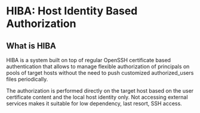 # HIBA: Host Identity Based Authorization

## What is HIBA

HIBA is a system built on top of regular OpenSSH certificate based
authentication that allows to manage flexible authorization of principals on
pools of target hosts without the need to push customized authorized_users files
periodically.

The authorization is performed directly on the target host based on the user
certificate content and the local host identity only. Not accessing external
services makes it suitable for low dependency, last resort, SSH access.
